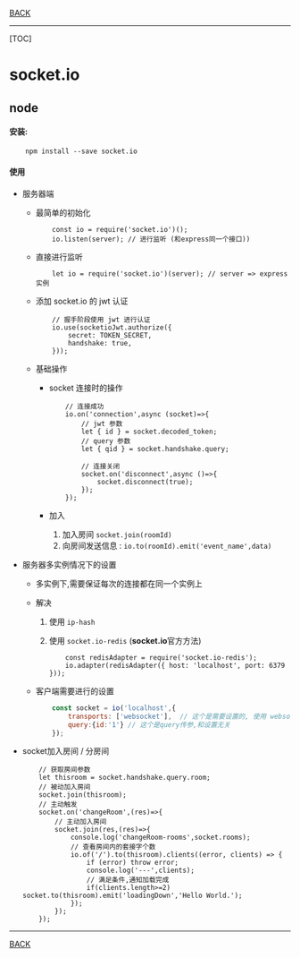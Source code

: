 [BACK](README.md)

---

[TOC]
# socket.io

## node

#### 安装: 
```
    npm install --save socket.io
```

#### 使用
* 服务器端
    * 最简单的初始化

        ```node
            const io = require('socket.io')();
            io.listen(server); // 进行监听 (和express同一个接口))
        ``` 

    * 直接进行监听

        ```node
            let io = require('socket.io')(server); // server => express实例
        ```

    * 添加 socket.io 的 jwt 认证

        ```node
            // 握手阶段使用 jwt 进行认证
            io.use(socketioJwt.authorize({ 
                secret: TOKEN_SECRET,
                handshake: true,
            }));
        ```
    * 基础操作

        * socket 连接时的操作

            ```node
                // 连接成功
                io.on('connection',async (socket)=>{
                    // jwt 参数
                    let { id } = socket.decoded_token;
                    // query 参数
                    let { qid } = socket.handshake.query;

                    // 连接关闭
                    socket.on('disconnect',async ()=>{
                        socket.disconnect(true);
                    });
                });
            ```

        * 加入
            1. 加入房间 `socket.join(roomId)`
            2. 向房间发送信息 : `io.to(roomId).emit('event_name',data)`

* 服务器多实例情况下的设置

    * 多实例下,需要保证每次的连接都在同一个实例上
    * 解决
        1. 使用 `ip-hash`
        2. 使用 `socket.io-redis` (**socket.io**官方方法)

            ```node
                const redisAdapter = require('socket.io-redis');
                io.adapter(redisAdapter({ host: 'localhost', port: 6379 }));
            ```
    * 客户端需要进行的设置

        ```js
            const socket = io('localhost',{
                transports: ['websocket'],  // 这个是需要设置的, 使用 websocket 连接
                query:{id:'1'} // 这个是query传参,和设置无关
            });
        ```
* socket加入房间 / 分房间
    ```node
        // 获取房间参数
        let thisroom = socket.handshake.query.room;
        // 被动加入房间
        socket.join(thisroom);
        // 主动触发
        socket.on('changeRoom',(res)=>{
            // 主动加入房间
            socket.join(res,(res)=>{
                console.log('changeRoom-rooms',socket.rooms);
                // 查看房间内的套接字个数
                io.of('/').to(thisroom).clients((error, clients) => {
                    if (error) throw error;
                    console.log('---',clients);
                    // 满足条件,通知加载完成
                    if(clients.length>=2) socket.to(thisroom).emit('loadingDown','Hello World.');
                });
            });
        });
    ```
  
---
[BACK](README.md)
